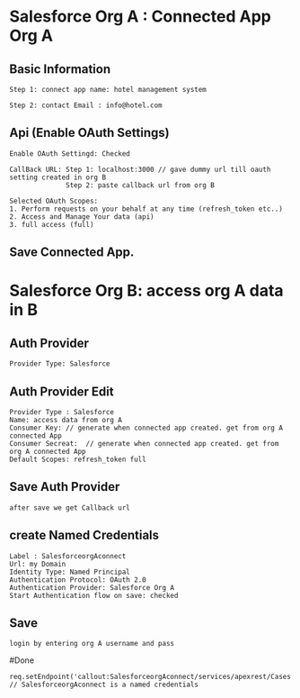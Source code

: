 # Salesforce Org A : Connected App Org A

## Basic Information 
```
Step 1: connect app name: hotel management system

Step 2: contact Email : info@hotel.com

```

## Api (Enable OAuth Settings)
```
Enable OAuth Settingd: Checked

CallBack URL: Step 1: localhost:3000 // gave dummy url till oauth setting created in org B
              Step 2: paste callback url from org B

Selected OAuth Scopes:
1. Perform requests on your behalf at any time (refresh_token etc..)
2. Access and Manage Your data (api)
3. full access (full)

```

## Save Connected App.



# Salesforce Org B: access org A data in B

## Auth Provider
```
Provider Type: Salesforce
```

## Auth Provider Edit
```
Provider Type : Salesforce
Name: access data from org A
Consumer Key: // generate when connected app created. get from org A connected App
Consumer Secreat:  // generate when connected app created. get from org A connected App
Default Scopes: refresh_token full
```

## Save Auth Provider

```
after save we get Callback url
```

## create Named Credentials
```
Label : SalesforceorgAconnect
Url: my Domain
Identity Type: Named Principal
Authentication Protocol: OAuth 2.0
Authentication Provider: Salesforce Org A
Start Authentication flow on save: checked
```
##  Save
```
login by entering org A username and pass
```
#Done

```
req.setEndpoint('callout:SalesforceorgAconnect/services/apexrest/Cases'); // SalesforceorgAconnect is a named credentials
```

